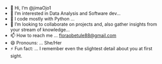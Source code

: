 - 👋 Hi, I’m @jimaOjo1
- 👀 I’m interested in Data Analysis and Software dev...
- 🌱 I code mostly with Python ...
- 💞️ I’m looking to collaborate on projects and, also gather insights from your stream of knowledge...
- 📫 How to reach me ... floraobetule88@gmail.com
- 😄 Pronouns: ... She/Her
- ⚡ Fun fact: ... I remember even the slightest detail about you at first sight.


